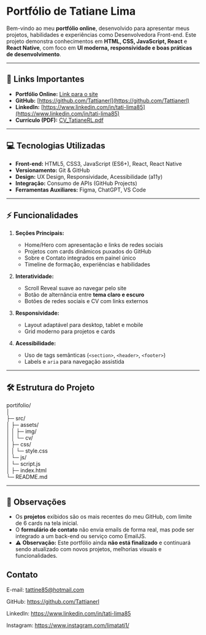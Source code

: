 # Portfólio de Tatiane Lima

Bem-vindo ao meu **portfólio online**, desenvolvido para apresentar meus projetos, habilidades e experiências como Desenvolvedora Front-end. Este projeto demonstra conhecimentos em **HTML, CSS, JavaScript, React** e **React Native**, com foco em **UI moderna, responsividade e boas práticas de desenvolvimento**.

---

## 🔗 Links Importantes

- **Portfólio Online:** [Link para o site](#)  
- **GitHub:** [https://github.com/Tattianerl](https://github.com/Tattianerl)  
- **LinkedIn:** [https://www.linkedin.com/in/tati-lima85](https://www.linkedin.com/in/tati-lima85)  
- **Currículo (PDF):** [CV_TatianeRL.pdf](./src/assets/cv/CV_TatianeRL.pdf)  

---

## 💻 Tecnologias Utilizadas

- **Front-end:** HTML5, CSS3, JavaScript (ES6+), React, React Native  
- **Versionamento:** Git & GitHub  
- **Design:** UX Design, Responsividade, Acessibilidade (a11y)  
- **Integração:** Consumo de APIs (GitHub Projects)  
- **Ferramentas Auxiliares:** Figma, ChatGPT, VS Code  

---

## ⚡ Funcionalidades

1. **Seções Principais:**
   - Home/Hero com apresentação e links de redes sociais  
   - Projetos com cards dinâmicos puxados do GitHub  
   - Sobre e Contato integrados em painel único  
   - Timeline de formação, experiências e habilidades  

2. **Interatividade:**
   - Scroll Reveal suave ao navegar pelo site  
   - Botão de alternância entre **tema claro e escuro**  
   - Botões de redes sociais e CV com links externos  

3. **Responsividade:**
   - Layout adaptável para desktop, tablet e mobile  
   - Grid moderno para projetos e cards  

4. **Acessibilidade:**
   - Uso de tags semânticas (`<section>`, `<header>`, `<footer>`)  
   - Labels e `aria` para navegação assistida  

---

## 🛠️ Estrutura do Projeto

portifolio/  
│  
├─ src/  
│ ├─ assets/  
│ │ ├─ img/   
│ │ └─ cv/  
│ ├─ css/  
│ │ └─ style.css   
│ └─ js/  
│ └─ script.js   
│
├─ index.html   
└─ README.md   

---

## 📌 Observações

- Os **projetos** exibidos são os mais recentes do meu GitHub, com limite de 6 cards na tela inicial.   
- O **formulário de contato** não envia emails de forma real, mas pode ser integrado a um back-end ou serviço como EmailJS.  
- ⚠️ **Observação:** Este portfólio ainda **não está finalizado** e continuará sendo atualizado com novos projetos, melhorias visuais e funcionalidades.


## Contato

E-mail: tattine85@hotmail.com

GitHub: https://github.com/Tattianerl

LinkedIn: https://www.linkedin.com/in/tati-lima85

Instagram: https://www.instagram.com/limatati1/